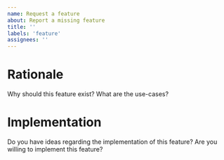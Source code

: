 ```yaml
---
name: Request a feature
about: Report a missing feature
title: ''
labels: 'feature'
assignees: ''
---
```


# Rationale

Why should this feature exist?
What are the use-cases?

# Implementation

Do you have ideas regarding the implementation of this feature?
Are you willing to implement this feature?
